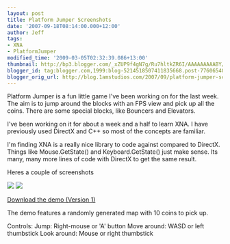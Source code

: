 ```yaml
---
layout: post
title: Platform Jumper Screenshots
date: '2007-09-18T08:14:00.000+12:00'
author: Jeff
tags:
- XNA
- PlatformJumper
modified_time: '2009-03-05T02:32:39.086+13:00'
thumbnail: http://bp3.blogger.com/_xZUP9f4gN7g/Ru7hltkZR6I/AAAAAAAAABY/hInrGLT9ALc/s72-c/PlatformJumper2.jpg
blogger_id: tag:blogger.com,1999:blog-5214518507411835668.post-7760654017454191660
blogger_orig_url: http://blog.1amstudios.com/2007/09/platform-jumper-screenshots.html
---
```

Platform Jumper is a fun little game I've been working on for the last week.  The aim is to jump around the blocks with an FPS view and pick up all the coins.  There are some special blocks, like Bouncers and Elevators.

I've been working on it for about a week and a half to learn XNA.  I have previously used DirectX and C++ so most of the concepts are familiar.

I'm finding XNA is a really nice library to code against compared to DirectX.  Things like Mouse.GetState() and Keyboard.GetState() just make sense.  Its many, many more lines of code with DirectX to get the same result.

Heres a couple of screenshots

![](http://bp3.blogger.com/_xZUP9f4gN7g/Ru7hltkZR6I/AAAAAAAAABY/hInrGLT9ALc/s1600/PlatformJumper2.jpg)
![](http://bp3.blogger.com/_xZUP9f4gN7g/Ru7hNtkZR5I/AAAAAAAAABQ/uGJNYeOlU1U/s1600/PlatformJumper1.jpg)

[Download the demo (Version 1)](http://www.sturm.net.nz/downloads/platformjumper.zip)

The demo features a randomly generated map with 10 coins to pick up.

Controls:
Jump: Right-mouse or 'A' button
Move around: WASD or left thumbstick
Look around: Mouse or right thumbstick